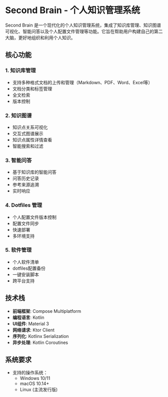 # Second Brain - 个人知识管理系统

Second Brain 是一个现代化的个人知识管理系统，集成了知识库管理、知识图谱可视化、智能问答以及个人配置文件管理等功能。它旨在帮助用户构建自己的第二大脑，更好地组织和利用个人知识。

## 核心功能

### 1. 知识库管理
- 支持多种格式文档的上传和管理（Markdown、PDF、Word、Excel等）
- 文档分类和标签管理
- 全文检索
- 版本控制

### 2. 知识图谱
- 知识点关系可视化
- 交互式图谱展示
- 知识点属性详情查看
- 智能搜索和过滤

### 3. 智能问答
- 基于知识库的智能问答
- 问答历史记录
- 参考来源追溯
- 实时响应

### 4. Dotfiles 管理
- 个人配置文件版本控制
- 配置文件同步
- 快速部署
- 多环境支持

### 5. 软件管理
- 个人软件清单
- dotfiles配置备份
- 一键安装脚本
- 跨平台支持

## 技术栈

- **前端框架**: Compose Multiplatform
- **编程语言**: Kotlin
- **UI组件**: Material 3
- **网络请求**: Ktor Client
- **序列化**: Kotlinx Serialization
- **异步处理**: Kotlin Coroutines

## 系统要求
- 支持的操作系统：
  - Windows 10/11
  - macOS 10.14+
  - Linux (主流发行版)